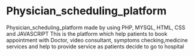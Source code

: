 # Physician_scheduling_platform
Physician_scheduling_platform made by using PHP, MYSQL, HTML, CSS and JAVASCRIPT This is the platform which help patients to book appointment with Doctor, video consultant, symptoms checking,medicine services and help to provide service as patients decide to go to hospital
